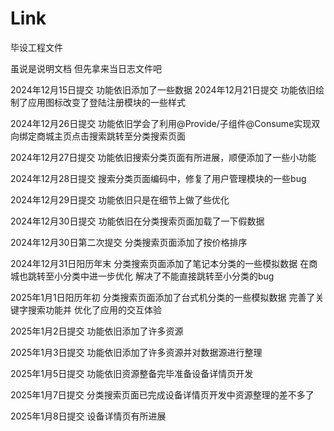 # Link
毕设工程文件

虽说是说明文档 但先拿来当日志文件吧

2024年12月15日提交 功能依旧添加了一些数据
2024年12月21日提交 功能依旧绘制了应用图标改变了登陆注册模块的一些样式

2024年12月26日提交 功能依旧学会了利用@Provide/子组件@Consume实现双向绑定商城主页点击搜索跳转至分类搜索页面

2024年12月27日提交 功能依旧搜索分类页面有所进展，顺便添加了一些小功能

2024年12月28日提交 搜索分类页面编码中，修复了用户管理模块的一些bug

2024年12月29日提交 功能依旧只是在细节上做了些优化

2024年12月30日提交 功能依旧在分类搜索页面加载了一下假数据

2024年12月30日第二次提交 分类搜索页面添加了按价格排序

2024年12月31日阳历年末 分类搜索页面添加了笔记本分类的一些模拟数据 在商城也跳转至小分类中进一步优化 解决了不能直接跳转至小分类的bug

2025年1月1日阳历年初 分类搜索页面添加了台式机分类的一些模拟数据 完善了关键字搜索功能并 优化了应用的交互体验

2025年1月2日提交 功能依旧添加了许多资源

2025年1月3日提交 功能依旧添加了许多资源并对数据源进行整理

2025年1月5日提交 功能依旧资源整备完毕准备设备详情页开发

2025年1月7日提交 分类搜索页面已完成设备详情页开发中资源整理的差不多了

2025年1月8日提交 设备详情页有所进展
